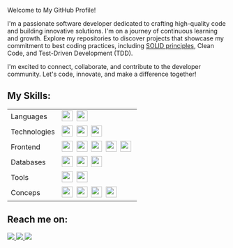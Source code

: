 
Welcome to My GitHub Profile!

I'm a passionate software developer dedicated to crafting high-quality code and building innovative solutions. I'm on a journey of continuous learning and growth. Explore my repositories to discover projects that showcase my commitment to best coding practices, including [SOLID principles](https://github.com/gerasoa/SOLID/blob/main/README.md), Clean Code, and Test-Driven Development (TDD).

I'm excited to connect, collaborate, and contribute to the developer community. Let's code, innovate, and make a difference together!

## My Skills:

<table>
 <tr>
    <td>Languages</td>
    <td>
	    <img src="https://img.shields.io/badge/-CSharp-blue?logo=csharp" height="25"/>&nbsp;
	    <img src="https://img.shields.io/badge/-JavaScript-green?logo=javascript" height="25"/>&nbsp;
    </td>
 <tr>   
    <td>Technologies</td>
    <td>
    <img src="https://img.shields.io/badge/-DotNet-yellow?logo=dotnet" height="25"/>&nbsp;
      <img src="https://img.shields.io/badge/-AWS-orange?logo=amazonaws" height="25"/>&nbsp;	    
      <img src="https://img.shields.io/badge/Node.js-43853D?style=for-the-badge&logo=node.js&logoColor=white" height="25"/>&nbsp;
    </td>
 </tr>
   <tr>   
    <td>Frontend</td>
    <td>
      <img src="https://img.shields.io/badge/HTML5-E34F26?style=for-the-badge&logo=html5&logoColor=white" height="25"/>&nbsp;
      <img src="https://img.shields.io/badge/CSS3-1572B6?style=for-the-badge&logo=css3&logoColor=white" height="25"/>&nbsp;
      <img src="https://img.shields.io/badge/jQuery-0769AD?style=for-the-badge&logo=jquery&logoColor=white" height="25"/>&nbsp;
      <img src="https://img.shields.io/badge/Bootstrap-563D7C?style=for-the-badge&logo=bootstrap&logoColor=white" height="25"/>&nbsp;
      <img src="https://img.shields.io/badge/React-20232A?style=for-the-badge&logo=react&logoColor=61DAFB" height="25"/>&nbsp;
    </td>
 </tr>
  <tr>
    <td>Databases</td>
    <td>
      <img src="https://img.shields.io/badge/Microsoft_SQL_Server-CC2927?style=for-the-badge&logo=microsoft-sql-server&logoColor=white" height="25"/>&nbsp;
      <img src="https://img.shields.io/badge/Oracle-F80000?style=for-the-badge&logo=Oracle&logoColor=white" height="25"/>&nbsp;
      <img src="https://img.shields.io/badge/PostgreSQL-316192?style=for-the-badge&logo=postgresql&logoColor=white" height="25"/>&nbsp;
    </td>
  </tr>
 <tr>   
    <td>Tools</td>
    <td>
    <img src="https://img.shields.io/badge/-Docker-gray?logo=docker" height="25"/>&nbsp;
	  <img src="https://img.shields.io/badge/-GitHub-green?logo=github" height="25"/>&nbsp;
    </td>
 </tr>
 <tr>   
    <td>Conceps</td>
    <td>
    <img src="https://img.shields.io/badge/-Microservices-lightgreen" height="25"/>&nbsp;
	  <img src="https://img.shields.io/badge/-SOLID-red" height="25"/>&nbsp;
	  <img src="https://img.shields.io/badge/-Design Patterns-blue" height="25"/>&nbsp;
    <img src="https://img.shields.io/badge/-clean code-red" height="25"/>&nbsp;
    </td>
 </tr> 
</table>

<!--div  align="center" style="margin-bottom:100px">
<img width=55% align="center"  src="https://github-readme-streak-stats.herokuapp.com?user=geraos&theme=radical&mode=weekly" />
<img width=40% align="center" src="https://github-readme-stats-git-main-rafaelalexandrino.vercel.app/api/top-langs/?username=gerasoa&show_icons=true&theme=radical&layout=compact" />
</div-->

<!--div  align="center" style="margin-bottom:100px">
<img width=55% align="center"  src="https://github-readme-streak-stats.herokuapp.com?user=geraos&theme=radical&mode=weekly" />
<img width=40% align="center" src="https://github-readme-stats-git-main-rafaelalexandrino.vercel.app/api/top-langs/?username=gerasoa&show_icons=true&theme=radical&layout=compact" />
</div-->


## Reach me on:

<div> 
<a href="https://www.instagram.com/rogerioalvesfotografia" target="_blank"><img src="https://img.shields.io/badge/-Instagram-%23E4405F?style=for-the-badge&logo=instagram&logoColor=white">
</a>
<a href = "mailto:soaresrogerioalves@gmail.com"> <img src="https://img.shields.io/badge/-Gmail-%23333?style=for-the-badge&logo=gmail&logoColor=white" target="_blank">
</a>
<a href="https://www.linkedin.com/in/rogerio-alves-soares/" target="_blank"><img src="https://img.shields.io/badge/-LinkedIn-%230077B5?style=for-the-badge&logo=linkedin&logoColor=white"  target="_blank">
</a> 
</div>&nbsp;&nbsp;









